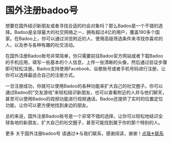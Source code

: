 # 国外注册badoo号

想要在国外结识新朋友或者寻找合适的约会对象吗？那么Badoo是一个不错的选择。Badoo是全球最大的社交网络之一，拥有超过4亿的用户，覆盖190多个国家。在Badoo上，你可以通过浏览附近的人、使用高级筛选条件来寻找你喜欢的人，以及参与各种有趣的社交活动。

在国外注册Badoo账号非常简单，你只需要前往Badoo官方网站或者下载Badoo的手机应用，填写一些基本的个人信息，上传一张清晰的头像，然后通过验证步骤即可轻松注册。Badoo支持使用Facebook、谷歌账号或者手机号码进行注册，让你可以选择最适合自己的注册方式。

一旦注册成功，你就可以使用Badoo的各种功能来扩大自己的社交圈子。你可以通过Badoo的“交友游戏”来轻松结识新朋友，也可以查看附近的人并与他们聊天，甚至可以使用Badoo的视频功能进行视频通话。Badoo还提供了实时的位置定位功能，让你可以更方便地找到身边的朋友。

总的来说，国外注册Badoo账号是一个非常不错的选择，让你可以轻松地结识全球各地的新朋友，扩大自己的社交圈子，甚至可能找到属于你的那个特别的人。

更多 关于国外注册badoo号 请通过✈与我们联系，感谢阅读，谢谢！[点我✈联系](https://add.k02.cc)